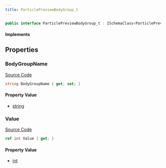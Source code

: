 ```yaml
---
title: ParticlePreviewBodyGroup_t
---
```


```csharp
public interface ParticlePreviewBodyGroup_t : ISchemaClass<ParticlePreviewBodyGroup_t>, ISchemaField, ISchemaClass, INativeHandle
```

#### Implements

## Properties

### BodyGroupName

[Source Code](https://github.com/swiftly-solution/swiftlys2/blob/main/managed/src/SwiftlyS2.Generated/Schemas/Interfaces/ParticlePreviewBodyGroup_t.cs#L17)

```csharp
string BodyGroupName { get; set; }
```

#### Property Value

- [string](https://learn.microsoft.com/dotnet/api/system.string)

### Value

[Source Code](https://github.com/swiftly-solution/swiftlys2/blob/main/managed/src/SwiftlyS2.Generated/Schemas/Interfaces/ParticlePreviewBodyGroup_t.cs#L19)

```csharp
ref int Value { get; }
```

#### Property Value

- [int](https://learn.microsoft.com/dotnet/api/system.int32)

